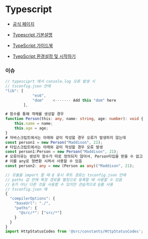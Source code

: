 # Typescript

* [공식 페이지](https://www.typescriptlang.org/)
* [Typescript 기본설명](https://www.samsungsds.com/kr/insights/TypeScript.html)
* [TypeScript 가이드북](https://yamoo9.gitbook.io/typescript/)

* [TyepScript 환경설정 및 시작하기](https://mine-it-record.tistory.com/578)

### 이슈
```javascript
// typesciprt 에서 console.log 오류 발생 시
// tsconfig.json 안에
"lib": [
            "es6",
            "dom"    <------- Add this "dom" here
        ],
```

```typescript
# 함수를 통해 객체를 생성할 경우
function Person(this: any, name: string, age: number): void {
    this.name = name;
    this.age = age;
}
# 자바스크립트에서는 아래와 같이 작성할 경우 오류가 발생하지 않는데
const person1 = new Person("Maddison", 21);
# 타입스크립트에서는 아래와 같이 작성할 경우 오류 발생
const person1:Person = new Person("Maddison", 21);
# 오류이유는 생성자 함수가 따로 정의되지 않아서, Person타입을 받을 수 없고
# 이를 any로 형변환 시켜서 사용할 수 있음
const person2: any = new (Person as any)("Maddison", 21);

```

```typescript
// 모듈을 import 할 때 @ 표시 루트 경로는 tsconfig.json 안에
// paths 값 안에 특정 경로를 별칭으로 등록할 때 사용할 수 있음
// @가 아닌 다른 것을 사용할 수 있지만 관습적으로 @를 사용
// tsconfig.json 예
{
  "compilerOptions": {
    "baseUrl": "./",
    "paths": {
      "@src/*": ["src/*"]
    }
  }
} 
import HttpStatusCodes from '@src/constants/HttpStatusCodes';
```
